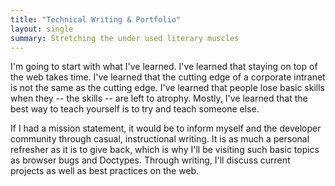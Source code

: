 ```yaml
---
title: "Technical Writing & Portfolio"
layout: single
summary: Stretching the under used literary muscles
---
```

I'm going to start with what I've learned. I've learned that staying on top of the web takes time. I've learned that the cutting edge of a corporate intranet is not the same as the cutting edge. I've learned that people lose basic skills when they -- the skills -- are left to atrophy. Mostly, I've learned that the best way to teach yourself is to try and teach someone else.

If I had a mission statement, it would be to inform myself and the developer community through casual, instructional writing. It is as much a personal refresher as it is to give back, which is why I'll be visiting such basic topics as browser bugs and Doctypes. Through writing, I'll discuss current projects as well as best practices on the web.